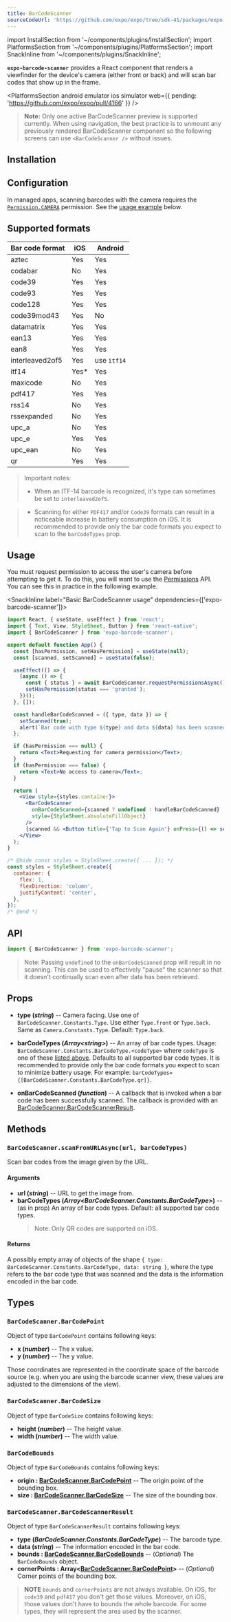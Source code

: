 ```yaml
---
title: BarCodeScanner
sourceCodeUrl: 'https://github.com/expo/expo/tree/sdk-41/packages/expo-barcode-scanner'
---
```


import InstallSection from '~/components/plugins/InstallSection';
import PlatformsSection from '~/components/plugins/PlatformsSection';
import SnackInline from '~/components/plugins/SnackInline';

**`expo-barcode-scanner`** provides a React component that renders a viewfinder for the device's camera (either front or back) and will scan bar codes that show up in the frame.

<PlatformsSection android emulator ios simulator web={{ pending: 'https://github.com/expo/expo/pull/4166' }} />

> **Note:** Only one active BarCodeScanner preview is supported currently. When using navigation, the best practice is to unmount any previously rendered BarCodeScanner component so the following screens can use `<BarCodeScanner />` without issues.

## Installation

<InstallSection packageName="expo-barcode-scanner" />

## Configuration

In managed apps, scanning barcodes with the camera requires the [`Permission.CAMERA`](permissions.md#permissionscamera) permission. See the [usage example](#usage) below.

## Supported formats

| Bar code format | iOS   | Android     |
| --------------- | ----- | ----------- |
| aztec           | Yes   | Yes         |
| codabar         | No    | Yes         |
| code39          | Yes   | Yes         |
| code93          | Yes   | Yes         |
| code128         | Yes   | Yes         |
| code39mod43     | Yes   | No          |
| datamatrix      | Yes   | Yes         |
| ean13           | Yes   | Yes         |
| ean8            | Yes   | Yes         |
| interleaved2of5 | Yes   | use `itf14` |
| itf14           | Yes\* | Yes         |
| maxicode        | No    | Yes         |
| pdf417          | Yes   | Yes         |
| rss14           | No    | Yes         |
| rssexpanded     | No    | Yes         |
| upc_a           | No    | Yes         |
| upc_e           | Yes   | Yes         |
| upc_ean         | No    | Yes         |
| qr              | Yes   | Yes         |

> Important notes:
>
> - When an ITF-14 barcode is recognized, it's type can sometimes be set to `interleaved2of5`.

> - Scanning for either `PDF417` and/or `Code39` formats can result in a noticeable increase in battery consumption on iOS. It is recommended to provide only the bar code formats you expect to scan to the `barCodeTypes` prop.

## Usage

You must request permission to access the user's camera before attempting to get it. To do this, you will want to use the [Permissions](permissions.md) API. You can see this in practice in the following example.

<SnackInline label="Basic BarCodeScanner usage" dependencies={['expo-barcode-scanner']}>

```jsx
import React, { useState, useEffect } from 'react';
import { Text, View, StyleSheet, Button } from 'react-native';
import { BarCodeScanner } from 'expo-barcode-scanner';

export default function App() {
  const [hasPermission, setHasPermission] = useState(null);
  const [scanned, setScanned] = useState(false);

  useEffect(() => {
    (async () => {
      const { status } = await BarCodeScanner.requestPermissionsAsync();
      setHasPermission(status === 'granted');
    })();
  }, []);

  const handleBarCodeScanned = ({ type, data }) => {
    setScanned(true);
    alert(`Bar code with type ${type} and data ${data} has been scanned!`);
  };

  if (hasPermission === null) {
    return <Text>Requesting for camera permission</Text>;
  }
  if (hasPermission === false) {
    return <Text>No access to camera</Text>;
  }

  return (
    <View style={styles.container}>
      <BarCodeScanner
        onBarCodeScanned={scanned ? undefined : handleBarCodeScanned}
        style={StyleSheet.absoluteFillObject}
      />
      {scanned && <Button title={'Tap to Scan Again'} onPress={() => setScanned(false)} />}
    </View>
  );
}

/* @hide const styles = StyleSheet.create({ ... }); */
const styles = StyleSheet.create({
  container: {
    flex: 1,
    flexDirection: 'column',
    justifyContent: 'center',
  },
});
/* @end */
```

</SnackInline>

## API

```js
import { BarCodeScanner } from 'expo-barcode-scanner';
```

> Note: Passing `undefined` to the `onBarCodeScanned` prop will result in no scanning. This can be used to effectively "pause" the scanner so that it doesn't continually scan even after data has been retrieved.

## Props

- **type (_string_)** -- Camera facing. Use one of `BarCodeScanner.Constants.Type`. Use either `Type.front` or `Type.back`. Same as `Camera.Constants.Type`. Default: `Type.back`.

- **barCodeTypes (_Array\<string\>_)** -- An array of bar code types. Usage: `BarCodeScanner.Constants.BarCodeType.<codeType>` where `codeType` is one of these [listed above](#supported-formats). Defaults to all supported bar code types. It is recommended to provide only the bar code formats you expect to scan to minimize battery usage. For example: `barCodeTypes={[BarCodeScanner.Constants.BarCodeType.qr]}`.

- **onBarCodeScanned (_function_)** -- A callback that is invoked when a bar code has been successfully scanned. The callback is provided with an [BarCodeScanner.BarCodeScannerResult](#barcodescannerbarcodescannerresult).

## Methods

### `BarCodeScanner.scanFromURLAsync(url, barCodeTypes)`

Scan bar codes from the image given by the URL.

#### Arguments

- **url (_string_)** -- URL to get the image from.
- **barCodeTypes (_Array\<BarCodeScanner.Constants.BarCodeType\>_)** -- (as in prop) An array of bar code types. Default: all supported bar code types.
  > Note: Only QR codes are supported on iOS.

#### Returns

A possibly empty array of objects of the shape `{ type: BarCodeScanner.Constants.BarCodeType, data: string }`, where the type refers to the bar code type that was scanned and the data is the information encoded in the bar code.

## Types

### `BarCodeScanner.BarCodePoint`

Object of type `BarCodePoint` contains following keys:

- **x (_number_)** -- The x value.
- **y (_number_)** -- The y value.

Those coordinates are represented in the coordinate space of the barcode source (e.g. when you are using the barcode scanner view, these values are adjusted to the dimensions of the view).

### `BarCodeScanner.BarCodeSize`

Object of type `BarCodeSize` contains following keys:

- **height (_number_)** -- The height value.
- **width (_number_)** -- The width value.

### `BarCodeBounds`

Object of type `BarCodeBounds` contains following keys:

- **origin : [BarCodeScanner.BarCodePoint](#barcodescannerbarcodepoint)** -- The origin point of the bounding box.
- **size : [BarCodeScanner.BarCodeSize](#barcodescannerbarcodesize)** -- The size of the bounding box.

### `BarCodeScanner.BarCodeScannerResult`

Object of type `BarCodeScannerResult` contains following keys:

- **type (_BarCodeScanner.Constants.BarCodeType_)** -- The barcode type.
- **data (_string_)** -- The information encoded in the bar code.
- **bounds : [BarCodeScanner.BarCodeBounds](#barcodescannerbarcodebounds)** -- (_Optional_) The `BarCodeBounds` object.
- **cornerPoints : Array<[BarCodeScanner.BarCodePoint](#barcodescannerbarcodepoint)\>** -- (_Optional_) Corner points of the bounding box.

> **NOTE** `bounds` and `cornerPoints` are not always available. On iOS, for `code39` and `pdf417` you don't get those values. Moreover, on iOS, those values don't have to bounds the whole barcode. For some types, they will represent the area used by the scanner.
